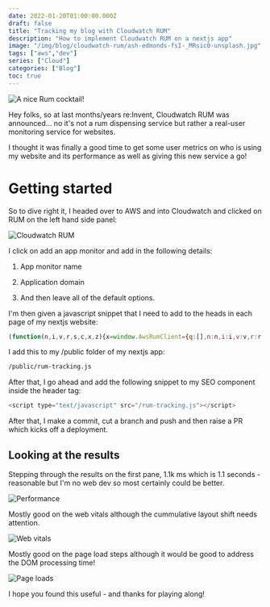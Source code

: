 ```yaml
---
date: 2022-01-20T01:00:00.000Z
draft: false
title: "Tracking my blog with Cloudwatch RUM"
description: "How to implement Cloudwatch RUM on a nextjs app"
image: "/img/blog/cloudwatch-rum/ash-edmonds-fsI-_MRsic0-unsplash.jpg"
tags: ["aws","dev"]
series: ["Cloud"]
categories: ["Blog"]
toc: true
---
```


![A nice Rum cocktail!](/img/blog/cloudwatch-rum/ash-edmonds-fsI-_MRsic0-unsplash.jpg)

Hey folks, so at last months/years re:Invent, Cloudwatch RUM was announced... no it's not a rum dispensing service but rather a real-user monitoring service for websites.

I thought it was finally a good time to get some user metrics on who is using my website and its performance as well as giving this new service a go!

# Getting started

So to dive right it, I headed over to AWS and into Cloudwatch and clicked on RUM on the left hand side panel:

![Cloudwatch RUM](/img/blog/cloudwatch-rum/cloudwatch-rum.png)

I click on add an app monitor and add in the following details:

1. App monitor name

2. Application domain

3. And then leave all of the default options.

I'm then given a javascript snippet that I need to add to the heads in each page of my nextjs website:

```javascript
(function(n,i,v,r,s,c,x,z){x=window.AwsRumClient={q:[],n:n,i:i,v:v,r:r,c:c};window[n]=function(c,p){x.q.push({c:c,p:p});};z=document.createElement('script');z.async=true;z.src=s;document.head.insertBefore(z,document.getElementsByTagName('script')[0]);})('cwr','xxx','1.0.0','ap-southeast-2','https://client.rum.us-east-1.amazonaws.com/1.0.2/cwr.js',{sessionSampleRate:1,guestRoleArn:"arn:aws:iam::xxx:role/RUM-Monitor-ap-southeast-2-xxx-xxx-Unauth",identityPoolId:"ap-southeast-2:xxx",endpoint:"https://dataplane.rum.ap-southeast-2.amazonaws.com",telemetries:["performance","errors","http"],allowCookies:true,enableXRay:true});
```

I add this to my /public folder of my nextjs app:

```bash
/public/rum-tracking.js
```

After that, I go ahead and add the following snippet to my SEO component inside the header tag:

```javascript
<script type="text/javascript" src="/rum-tracking.js"></script>
```

After that, I make a commit, cut a branch and push and then raise a PR which kicks off a deployment.

## Looking at the results

Stepping through the results on the first pane, 1.1k ms which is 1.1 seconds - reasonable but I'm no web dev so most certainly could be better.

![Performance](/img/blog/cloudwatch-rum/performance.png)

Mostly good on the web vitals although the cummulative layout shift needs attention.

![Web vitals](/img/blog/cloudwatch-rum/web-vitals.png)

Mostly good on the page load steps although it would be good to address the DOM processing time!

![Page loads](/img/blog/cloudwatch-rum/page-loads.png)


I hope you found this useful - and thanks for playing along!
